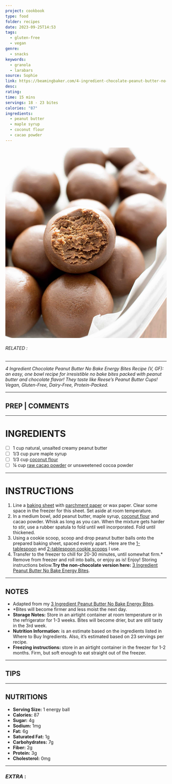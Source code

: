 ```yaml
---
project: cookbook
type: food
folder: recipes
date: 2023-09-25T14:53
tags:
  - gluten-free
  - vegan
genre:
  - snacks
keywords:
  - granola
  - larabars
source: Sophie
link: https://beamingbaker.com/4-ingredient-chocolate-peanut-butter-no-bake-energy-bites-recipe-gluten-free-vegan-protein-packed/
desc: 
rating: 
time: 15 mins
servings: 18 - 23 bites
calories: "87"
ingredients:
  - peanut butter
  - maple syrup
  - coconut flour
  - cacao powder
---
```


![IMAGE](image_352.png)

###### *RELATED* : 
---
_4 Ingredient Chocolate Peanut Butter No Bake Energy Bites Recipe_ _(V, GF): an easy, one bowl recipe for irresistible no bake bites packed with peanut butter and chocolate flavor! They taste like Reese’s Peanut Butter Cups! Vegan, Gluten-Free, Dairy-Free, Protein-Packed._

---
## PREP | COMMENTS



---
# INGREDIENTS

- [ ] 1 cup natural, unsalted creamy peanut butter
- [ ] 1/3 cup pure maple syrup
- [ ] 1/3 cup [coconut flour](https://amzn.to/2Ix6yRn)
- [ ] ¼ cup [raw cacao powder](https://beamingbaker.com/recommends/raw-cacao-powder/ "Terrasoul Raw Cacao Powder") or unsweetened cocoa powder

---
# INSTRUCTIONS

1. Line a [baking sheet](http://amzn.to/2xAUXzj) with [parchment paper](http://amzn.to/2DAVsMq) or wax paper. Clear some space in the freezer for this sheet. Set aside at room temperature.
2. In a medium bowl, add peanut butter, maple syrup, [coconut flour](https://amzn.to/2Ix6yRn) and cacao powder. Whisk as long as you can. When the mixture gets harder to stir, use a rubber spatula to fold until well incorporated. Fold until thickened.
3. Using a cookie scoop, scoop and drop peanut butter balls onto the prepared baking sheet, spaced evenly apart. Here are the [1-tablespoon](http://amzn.to/2whOHZF) and [2-tablespoon cookie scoops](http://amzn.to/2tRInJ5) I use.
4. Transfer to the freezer to chill for 20-30 minutes, until somewhat firm.* Remove from freezer and roll into balls, or enjoy as is! Enjoy! Storing instructions below.**Try the non-chocolate version here:** [3 Ingredient Peanut Butter No Bake Energy Bites](https://beamingbaker.com/3-ingredient-peanut-butter-no-bake-energy-bites-recipe-gluten-free-vegan-protein-packed/).

---
## NOTES

- Adapted from my [3 Ingredient Peanut Butter No Bake Energy Bites](https://beamingbaker.com/3-ingredient-peanut-butter-no-bake-energy-bites-recipe-gluten-free-vegan-protein-packed/).
- *Bites will become firmer and less moist the next day.
- **Storage Notes:** Store in an airtight container at room temperature or in the refrigerator for 1-3 weeks. Bites will become drier, but are still tasty in the 3rd week.
- **Nutrition Information**: is an estimate based on the ingredients listed in Where to Buy Ingredients. Also, it’s estimated based on 23 servings per recipe.
- **Freezing instructions:** store in an airtight container in the freezer for 1-2 months. Firm, but soft enough to eat straight out of the freezer.

---
## TIPS



---
## NUTRITIONS

- **Serving Size:** 1 energy ball
- **Calories:** 87
- **Sugar:** 4g
- **Sodium:** 1mg
- **Fat:** 6g
- **Saturated Fat:** 1g
- **Carbohydrates:** 7g
- **Fiber:** 2g
- **Protein:** 3g
- **Cholesterol:** 0mg

---
### *EXTRA* :



